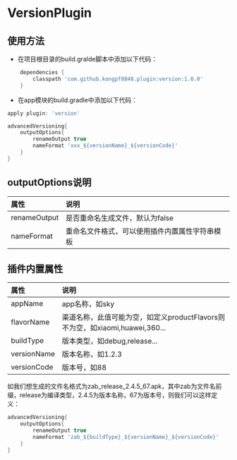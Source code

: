 # VersionPlugin

## 使用方法

+ 在项目根目录的build.gralde脚本中添加以下代码：
```gradle
    dependencies {
        classpath 'com.github.kongpf8848.plugin:version:1.0.0'
    }
```

* 在app模块的build.gradle中添加以下代码：
```gradle
apply plugin: 'version'

advancedVersioning{
    outputOptions{
        renameOutput true       
        nameFormat 'xxx_${versionName}_${versionCode}'
    }
}
```

## outputOptions说明
| 属性  | 说明 |
| :------| :------ | 
| renameOutput |是否重命名生成文件，默认为false|
| nameFormat | 重命名文件格式，可以使用插件内置属性字符串模板|

## 插件内置属性
| 属性  | 说明 |
| :------| :------ | 
| appName | app名称，如sky|
| flavorName | 渠道名称，此值可能为空，如定义productFlavors则不为空，如xiaomi,huawei,360... |
| buildType | 版本类型，如debug,release...|
| versionName | 版本名称，如1.2.3|
| versionCode | 版本号，如88 |

如我们想生成的文件名格式为zab_release_2.4.5_67.apk，其中zab为文件名前缀，release为编译类型，2.4.5为版本名称，67为版本号，则我们可以这样定义：

```gradle
advancedVersioning{
    outputOptions{
        renameOutput true       
        nameFormat 'zab_${buildType}_${versionName}_${versionCode}'
    }
}
```

